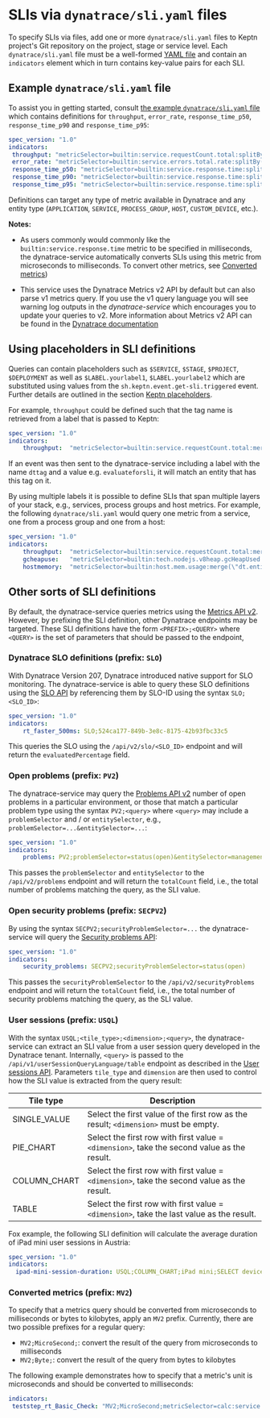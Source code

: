 # SLIs via `dynatrace/sli.yaml` files

To specify SLIs via files, add one or more `dynatrace/sli.yaml` files to Keptn project's Git repository on the project, stage or service level. Each `dynatrace/sli.yaml` file must be a well-formed [YAML file](https://yaml.org/) and contain an `indicators` element which in turn contains key-value pairs for each SLI. 


## Example `dynatrace/sli.yaml` file

To assist you in getting started, consult [the example `dynatrace/sli.yaml` file](assets/sli.yaml) which contains definitions for `throughput`, `error_rate`, `response_time_p50`, `response_time_p90` and `response_time_p95`:

```yaml
spec_version: "1.0"
indicators:
 throughput: "metricSelector=builtin:service.requestCount.total:splitBy():sum&entitySelector=tag(keptn_project:$PROJECT),tag(keptn_stage:$STAGE),tag(keptn_service:$SERVICE),tag(keptn_deployment:$DEPLOYMENT),type(SERVICE)"
 error_rate: "metricSelector=builtin:service.errors.total.rate:splitBy():avg&entitySelector=tag(keptn_project:$PROJECT),tag(keptn_stage:$STAGE),tag(keptn_service:$SERVICE),tag(keptn_deployment:$DEPLOYMENT),type(SERVICE)"
 response_time_p50: "metricSelector=builtin:service.response.time:splitBy():percentile(50)&entitySelector=tag(keptn_project:$PROJECT),tag(keptn_stage:$STAGE),tag(keptn_service:$SERVICE),tag(keptn_deployment:$DEPLOYMENT),type(SERVICE)"
 response_time_p90: "metricSelector=builtin:service.response.time:splitBy():percentile(90)&entitySelector=tag(keptn_project:$PROJECT),tag(keptn_stage:$STAGE),tag(keptn_service:$SERVICE),tag(keptn_deployment:$DEPLOYMENT),type(SERVICE)"
 response_time_p95: "metricSelector=builtin:service.response.time:splitBy():percentile(95)&entitySelector=tag(keptn_project:$PROJECT),tag(keptn_stage:$STAGE),tag(keptn_service:$SERVICE),tag(keptn_deployment:$DEPLOYMENT),type(SERVICE)"
```

Definitions can target any type of metric available in Dynatrace and any entity type (`APPLICATION`, `SERVICE`, `PROCESS_GROUP`, `HOST`, `CUSTOM_DEVICE`, etc.).

**Notes:**

- As users commonly would commonly like the `builtin:service.response.time` metric to be specified in milliseconds, the dynatrace-service automatically converts SLIs using this metric from microseconds to milliseconds. To convert other metrics, see [Converted metrics](#converted-metrics-prefix-mv2))

- This service uses the Dynatrace Metrics v2 API by default but can also parse v1 metrics query. If you use the v1 query language you will see warning log outputs in the *dynatrace-service* which encourages you to update your queries to v2. More information about Metrics v2 API can be found in the [Dynatrace documentation](https://www.dynatrace.com/support/help/extend-dynatrace/dynatrace-api/environment-api/metric-v2/)


## Using placeholders in SLI definitions

Queries can contain placeholders such as `$SERVICE`, `$STAGE`, `$PROJECT`, `$DEPLOYMENT` as well as `$LABEL.yourlabel1`, `$LABEL.yourlabel2` which are substituted using values from the `sh.keptn.event.get-sli.triggered` event. Further details are outlined in the section [Keptn placeholders](keptn-placeholders.md).

For example, `throughput` could be defined such that the tag name is retrieved from a label that is passed to Keptn:

```yaml
spec_version: "1.0"
indicators:
    throughput:  "metricSelector=builtin:service.requestCount.total:merge(\"dt.entity.service\"):sum&entitySelector=tag($LABEL.dttag),type(SERVICE)"
```

If an event was then sent to the dynatrace-service including a label with the name `dttag` and a value e.g. `evaluateforsli`, it will match an entity that has this tag on it.

By using multiple labels it is possible to define SLIs that span multiple layers of your stack, e.g., services, process groups and host metrics. For example, the following `dynatrace/sli.yaml` would query one metric from a service, one from a process group and one from a host:

```yaml
spec_version: "1.0"
indicators:
    throughput:  "metricSelector=builtin:service.requestCount.total:merge(\"dt.entity.service\"):sum&entitySelector=tag($LABEL.dtservicetag),type(SERVICE)"
    gcheapuse:   "metricSelector=builtin:tech.nodejs.v8heap.gcHeapUsed:merge(\"dt.entity.process_group_instance\"):sum&entitySelector=tag($LABEL.dtpgtag),type(PROCESS_GROUP_INSTANCE)"
    hostmemory:  "metricSelector=builtin:host.mem.usage:merge(\"dt.entity.host\"):avg&entitySelector=tag($LABEL.dthosttag),type(HOST)"
```


## Other sorts of SLI definitions

By default, the dynatrace-service queries metrics using the [Metrics API v2](https://www.dynatrace.com/support/help/dynatrace-api/environment-api/metric-v2/). However, by prefixing the SLI definition, other Dynatrace endpoints may be targeted. These SLI definitions have the form `<PREFIX>;<QUERY>` where `<QUERY>` is the set of parameters that should be passed to the endpoint,


### Dynatrace SLO definitions (prefix: `SLO`)

With Dynatrace Version 207, Dynatrace introduced native support for SLO monitoring. The dynatrace-service is able to query these SLO definitions using the [SLO API](https://www.dynatrace.com/support/help/dynatrace-api/environment-api/service-level-objectives/) by referencing them by SLO-ID using the syntax `SLO;<SLO_ID>`:

```yaml
spec_version: "1.0"
indicators:
    rt_faster_500ms: SLO;524ca177-849b-3e8c-8175-42b93fbc33c5
```

This queries the SLO using the `/api/v2/slo/<SLO_ID>` endpoint and will return the `evaluatedPercentage` field.


### Open problems (prefix: `PV2`)

The dynatrace-service may query the [Problems API v2](https://www.dynatrace.com/support/help/dynatrace-api/environment-api/problems-v2/) number of open problems in a particular environment, or those that match a particular problem type using the syntax `PV2;<query>` where `<query>` may include a `problemSelector` and / or `entitySelector`, e.g., `problemSelector=...&entitySelector=...`:

```yaml
spec_version: "1.0"
indicators:
    problems: PV2;problemSelector=status(open)&entitySelector=managementZoneIds(7030365576649815430)
```

This passes the `problemSelector` and `entitySelector` to the `/api/v2/problems` endpoint and will return the `totalCount` field, i.e., the total number of problems matching the query, as the SLI value.


### Open security problems (prefix: `SECPV2`)

By using the syntax `SECPV2;securityProblemSelector=...` the dynatrace-service will query the [Security problems API](https://www.dynatrace.com/support/help/dynatrace-api/environment-api/security-problems/):


```yaml
spec_version: "1.0"
indicators:
    security_problems: SECPV2;securityProblemSelector=status(open)
```

This passes the `securityProblemSelector` to the `/api/v2/securityProblems` endpoint and will return the `totalCount` field, i.e., the total number of security problems matching the query, as the SLI value.


### User sessions (prefix: `USQL`)

With the syntax `USQL;<tile_type>;<dimension>;<query>`, the dynatrace-service can extract an SLI value from a user session query developed in the Dynatrace tenant. Internally, `<query>` is passed to the `/api/v1/userSessionQueryLanguage/table` endpoint as described in the [User sessions API](https://www.dynatrace.com/support/help/dynatrace-api/environment-api/user-sessions). Parameters `tile_type` and `dimension` are then used to control how the SLI value is extracted from the query result:

| Tile type | Description |
|---|---|
| SINGLE_VALUE | Select the first value of the first row as the result; `<dimension>` must be empty. |
| PIE_CHART | Select the first row with first value = `<dimension>`, take the second value as the result. |
| COLUMN_CHART | Select the first row  with first value = `<dimension>`, take the second value as the result. |
| TABLE | Select the first row with first value = `<dimension>`, take the last value as the result. |

Fox example, the following SLI definition will calculate the average duration of iPad mini user sessions in Austria:

```yaml
spec_version: "1.0"
indicators:
  ipad-mini-session-duration: USQL;COLUMN_CHART;iPad mini;SELECT device, AVG(duration) FROM usersession WHERE country IN('Austria') GROUP BY device
```


### Converted metrics (prefix: `MV2`)

To specify that a metrics query should be converted from microseconds to milliseconds or bytes to kilobytes, apply an `MV2` prefix. Currently, there are two possible prefixes for a regular query:

- `MV2;MicroSecond;`: convert the result of the query from microseconds to milliseconds
- `MV2;Byte;`: convert the result of the query from bytes to kilobytes

The following example demonstrates how to specify that a metric's unit is microseconds and should be converted to milliseconds:

```yaml
indicators:
 teststep_rt_Basic_Check: "MV2;MicroSecond;metricSelector=calc:service.teststepresponsetime:merge(\"dt.entity.service\"):avg:names:filter(eq(\"Test Step\",\"Basic Check\"))&entitySelector=type(SERVICE)"
```